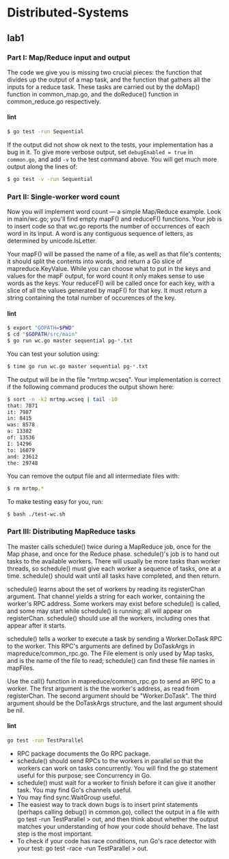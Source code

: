 # Distributed-Systems

## lab1

### Part I: Map/Reduce input and output

The code we give you is missing two crucial pieces: the function that divides up the output of a map task, and the function that gathers all the inputs for a reduce task. These tasks are carried out by the doMap() function in common_map.go, and the doReduce() function in common_reduce.go respectively.

#### lint

```sh
$ go test -run Sequential
```

If the output did not show ok next to the tests, your implementation has a bug in it. To give more verbose output, set `debugEnabled = true` in `common.go`, and add `-v` to the test command above. You will get much more output along the lines of:

```sh
$ go test -v -run Sequential
```

### Part II: Single-worker word count

Now you will implement word count — a simple Map/Reduce example. Look in main/wc.go; you'll find empty mapF() and reduceF() functions. Your job is to insert code so that wc.go reports the number of occurrences of each word in its input. A word is any contiguous sequence of letters, as determined by unicode.IsLetter.

Your mapF() will be passed the name of a file, as well as that file's contents; it should split the contents into words, and return a Go slice of mapreduce.KeyValue. While you can choose what to put in the keys and values for the mapF output, for word count it only makes sense to use words as the keys. Your reduceF() will be called once for each key, with a slice of all the values generated by mapF() for that key. It must return a string containing the total number of occurences of the key.

#### lint

```sh
$ export "GOPATH=$PWD"
$ cd "$GOPATH/src/main"
$ go run wc.go master sequential pg-*.txt
```

You can test your solution using:
```sh
$ time go run wc.go master sequential pg-*.txt
```

The output will be in the file "mrtmp.wcseq". Your implementation is correct if the following command produces the output shown here:

```sh
$ sort -n -k2 mrtmp.wcseq | tail -10
that: 7871
it: 7987
in: 8415
was: 8578
a: 13382
of: 13536
I: 14296
to: 16079
and: 23612
the: 29748
```

You can remove the output file and all intermediate files with:
```sh
$ rm mrtmp.*
```

To make testing easy for you, run:
```
$ bash ./test-wc.sh
```

### Part III: Distributing MapReduce tasks

The master calls schedule() twice during a MapReduce job, once for the Map phase, and once for the Reduce phase. schedule()'s job is to hand out tasks to the available workers. There will usually be more tasks than worker threads, so schedule() must give each worker a sequence of tasks, one at a time. schedule() should wait until all tasks have completed, and then return. 

schedule() learns about the set of workers by reading its registerChan argument. That channel yields a string for each worker, containing the worker's RPC address. Some workers may exist before schedule() is called, and some may start while schedule() is running; all will appear on registerChan. schedule() should use all the workers, including ones that appear after it starts.

schedule() tells a worker to execute a task by sending a Worker.DoTask RPC to the worker. This RPC's arguments are defined by DoTaskArgs in mapreduce/common_rpc.go. The File element is only used by Map tasks, and is the name of the file to read; schedule() can find these file names in mapFiles.

Use the call() function in mapreduce/common_rpc.go to send an RPC to a worker. The first argument is the the worker's address, as read from registerChan. The second argument should be "Worker.DoTask". The third argument should be the DoTaskArgs structure, and the last argument should be nil.

#### lint

```sh
go test -run TestParallel
```

- RPC package documents the Go RPC package.
- schedule() should send RPCs to the workers in parallel so that the workers can work on tasks concurrently. You will find the go statement useful for this purpose; see Concurrency in Go.
- schedule() must wait for a worker to finish before it can give it another task. You may find Go's channels useful.
- You may find sync.WaitGroup useful.
- The easiest way to track down bugs is to insert print statements (perhaps calling debug() in common.go), collect the output in a file with go test -run TestParallel > out, and then think about whether the output matches your understanding of how your code should behave. The last step is the most important.
- To check if your code has race conditions, run Go's race detector with your test: go test -race -run TestParallel > out.
